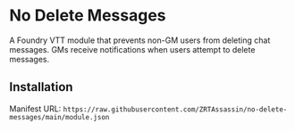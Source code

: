 # No Delete Messages

A Foundry VTT module that prevents non-GM users from deleting chat messages. GMs receive notifications when users attempt to delete messages.

## Installation
Manifest URL: `https://raw.githubusercontent.com/ZRTAssassin/no-delete-messages/main/module.json`